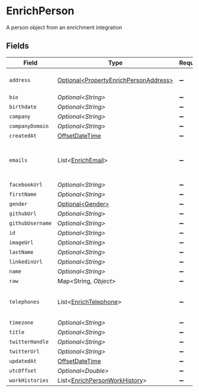 # EnrichPerson

A person object from an enrichment integration


## Fields

| Field                                                                                        | Type                                                                                         | Required                                                                                     | Description                                                                                  |
| -------------------------------------------------------------------------------------------- | -------------------------------------------------------------------------------------------- | -------------------------------------------------------------------------------------------- | -------------------------------------------------------------------------------------------- |
| `address`                                                                                    | [Optional\<PropertyEnrichPersonAddress>](../../models/shared/PropertyEnrichPersonAddress.md) | :heavy_minus_sign:                                                                           | The address of the person                                                                    |
| `bio`                                                                                        | *Optional\<String>*                                                                          | :heavy_minus_sign:                                                                           | N/A                                                                                          |
| `birthdate`                                                                                  | *Optional\<String>*                                                                          | :heavy_minus_sign:                                                                           | N/A                                                                                          |
| `company`                                                                                    | *Optional\<String>*                                                                          | :heavy_minus_sign:                                                                           | N/A                                                                                          |
| `companyDomain`                                                                              | *Optional\<String>*                                                                          | :heavy_minus_sign:                                                                           | N/A                                                                                          |
| `createdAt`                                                                                  | [OffsetDateTime](https://docs.oracle.com/javase/8/docs/api/java/time/OffsetDateTime.html)    | :heavy_minus_sign:                                                                           | N/A                                                                                          |
| `emails`                                                                                     | List\<[EnrichEmail](../../models/shared/EnrichEmail.md)>                                     | :heavy_minus_sign:                                                                           | An array of email addresses for this person                                                  |
| `facebookUrl`                                                                                | *Optional\<String>*                                                                          | :heavy_minus_sign:                                                                           | N/A                                                                                          |
| `firstName`                                                                                  | *Optional\<String>*                                                                          | :heavy_minus_sign:                                                                           | N/A                                                                                          |
| `gender`                                                                                     | [Optional\<Gender>](../../models/shared/Gender.md)                                           | :heavy_minus_sign:                                                                           | N/A                                                                                          |
| `githubUrl`                                                                                  | *Optional\<String>*                                                                          | :heavy_minus_sign:                                                                           | N/A                                                                                          |
| `githubUsername`                                                                             | *Optional\<String>*                                                                          | :heavy_minus_sign:                                                                           | N/A                                                                                          |
| `id`                                                                                         | *Optional\<String>*                                                                          | :heavy_minus_sign:                                                                           | N/A                                                                                          |
| `imageUrl`                                                                                   | *Optional\<String>*                                                                          | :heavy_minus_sign:                                                                           | N/A                                                                                          |
| `lastName`                                                                                   | *Optional\<String>*                                                                          | :heavy_minus_sign:                                                                           | N/A                                                                                          |
| `linkedinUrl`                                                                                | *Optional\<String>*                                                                          | :heavy_minus_sign:                                                                           | N/A                                                                                          |
| `name`                                                                                       | *Optional\<String>*                                                                          | :heavy_minus_sign:                                                                           | N/A                                                                                          |
| `raw`                                                                                        | Map\<String, *Object*>                                                                       | :heavy_minus_sign:                                                                           | N/A                                                                                          |
| `telephones`                                                                                 | List\<[EnrichTelephone](../../models/shared/EnrichTelephone.md)>                             | :heavy_minus_sign:                                                                           | An array of telephones for this person                                                       |
| `timezone`                                                                                   | *Optional\<String>*                                                                          | :heavy_minus_sign:                                                                           | N/A                                                                                          |
| `title`                                                                                      | *Optional\<String>*                                                                          | :heavy_minus_sign:                                                                           | N/A                                                                                          |
| `twitterHandle`                                                                              | *Optional\<String>*                                                                          | :heavy_minus_sign:                                                                           | N/A                                                                                          |
| `twitterUrl`                                                                                 | *Optional\<String>*                                                                          | :heavy_minus_sign:                                                                           | N/A                                                                                          |
| `updatedAt`                                                                                  | [OffsetDateTime](https://docs.oracle.com/javase/8/docs/api/java/time/OffsetDateTime.html)    | :heavy_minus_sign:                                                                           | N/A                                                                                          |
| `utcOffset`                                                                                  | *Optional\<Double>*                                                                          | :heavy_minus_sign:                                                                           | N/A                                                                                          |
| `workHistories`                                                                              | List\<[EnrichPersonWorkHistory](../../models/shared/EnrichPersonWorkHistory.md)>             | :heavy_minus_sign:                                                                           | N/A                                                                                          |